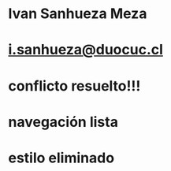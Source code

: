 # Ivan Sanhueza Meza
# i.sanhueza@duocuc.cl
# conflicto resuelto!!!
# navegación lista
# estilo eliminado